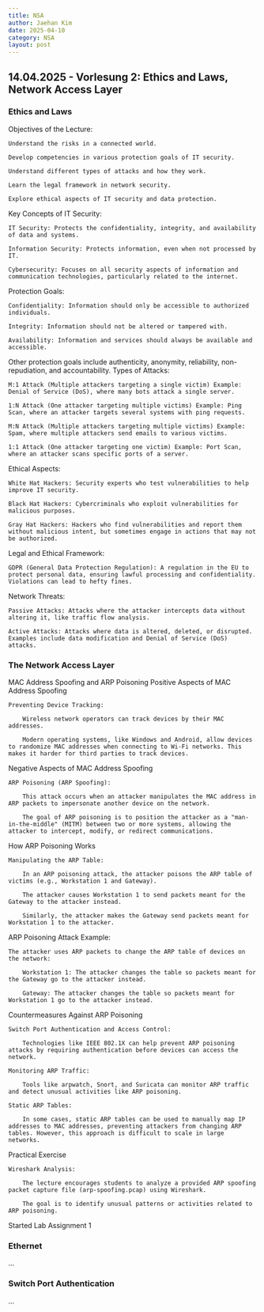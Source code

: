 ```yaml
---
title: NSA
author: Jaehan Kim
date: 2025-04-10
category: NSA
layout: post
---
```



14.04.2025 - Vorlesung 2: Ethics and Laws, Network Access Layer
-------------

### Ethics and Laws

Objectives of the Lecture:

    Understand the risks in a connected world.

    Develop competencies in various protection goals of IT security.

    Understand different types of attacks and how they work.

    Learn the legal framework in network security.

    Explore ethical aspects of IT security and data protection.

Key Concepts of IT Security:

    IT Security: Protects the confidentiality, integrity, and availability of data and systems.

    Information Security: Protects information, even when not processed by IT.

    Cybersecurity: Focuses on all security aspects of information and communication technologies, particularly related to the internet.

Protection Goals:

    Confidentiality: Information should only be accessible to authorized individuals.

    Integrity: Information should not be altered or tampered with.

    Availability: Information and services should always be available and accessible.

Other protection goals include authenticity, anonymity, reliability, non-repudiation, and accountability.
Types of Attacks:

    M:1 Attack (Multiple attackers targeting a single victim) Example: Denial of Service (DoS), where many bots attack a single server.

    1:N Attack (One attacker targeting multiple victims) Example: Ping Scan, where an attacker targets several systems with ping requests.

    M:N Attack (Multiple attackers targeting multiple victims) Example: Spam, where multiple attackers send emails to various victims.

    1:1 Attack (One attacker targeting one victim) Example: Port Scan, where an attacker scans specific ports of a server.

Ethical Aspects:

    White Hat Hackers: Security experts who test vulnerabilities to help improve IT security.

    Black Hat Hackers: Cybercriminals who exploit vulnerabilities for malicious purposes.

    Gray Hat Hackers: Hackers who find vulnerabilities and report them without malicious intent, but sometimes engage in actions that may not be authorized.

Legal and Ethical Framework:

    GDPR (General Data Protection Regulation): A regulation in the EU to protect personal data, ensuring lawful processing and confidentiality. Violations can lead to hefty fines.

Network Threats:

    Passive Attacks: Attacks where the attacker intercepts data without altering it, like traffic flow analysis.

    Active Attacks: Attacks where data is altered, deleted, or disrupted. Examples include data modification and Denial of Service (DoS) attacks.

### The Network Access Layer

MAC Address Spoofing and ARP Poisoning
Positive Aspects of MAC Address Spoofing

    Preventing Device Tracking:

        Wireless network operators can track devices by their MAC addresses.

        Modern operating systems, like Windows and Android, allow devices to randomize MAC addresses when connecting to Wi-Fi networks. This makes it harder for third parties to track devices.

Negative Aspects of MAC Address Spoofing

    ARP Poisoning (ARP Spoofing):

        This attack occurs when an attacker manipulates the MAC address in ARP packets to impersonate another device on the network.

        The goal of ARP poisoning is to position the attacker as a "man-in-the-middle" (MITM) between two or more systems, allowing the attacker to intercept, modify, or redirect communications.

How ARP Poisoning Works

    Manipulating the ARP Table:

        In an ARP poisoning attack, the attacker poisons the ARP table of victims (e.g., Workstation 1 and Gateway).

        The attacker causes Workstation 1 to send packets meant for the Gateway to the attacker instead.

        Similarly, the attacker makes the Gateway send packets meant for Workstation 1 to the attacker.

ARP Poisoning Attack Example:

    The attacker uses ARP packets to change the ARP table of devices on the network:

        Workstation 1: The attacker changes the table so packets meant for the Gateway go to the attacker instead.

        Gateway: The attacker changes the table so packets meant for Workstation 1 go to the attacker instead.

Countermeasures Against ARP Poisoning

    Switch Port Authentication and Access Control:

        Technologies like IEEE 802.1X can help prevent ARP poisoning attacks by requiring authentication before devices can access the network.

    Monitoring ARP Traffic:

        Tools like arpwatch, Snort, and Suricata can monitor ARP traffic and detect unusual activities like ARP poisoning.

    Static ARP Tables:

        In some cases, static ARP tables can be used to manually map IP addresses to MAC addresses, preventing attackers from changing ARP tables. However, this approach is difficult to scale in large networks.

Practical Exercise

    Wireshark Analysis:

        The lecture encourages students to analyze a provided ARP spoofing packet capture file (arp-spoofing.pcap) using Wireshark.

        The goal is to identify unusual patterns or activities related to ARP poisoning.
        
        
Started Lab Assignment 1

### Ethernet

...

### Switch Port Authentication

...

